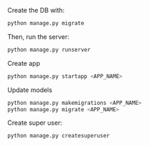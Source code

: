 <!-- https://tutorial.djangogirls.org/pt/django_start_project/ -->

Create the DB with:

```bash
python manage.py migrate
```

Then, run the server:

```bash
python manage.py runserver
```

Create app
```bash
python manage.py startapp <APP_NAME>
```

Update models
```bash
python manage.py makemigrations <APP_NAME>
python manage.py migrate <APP_NAME>
```

Create super user:
```bash
python manage.py createsuperuser
```
